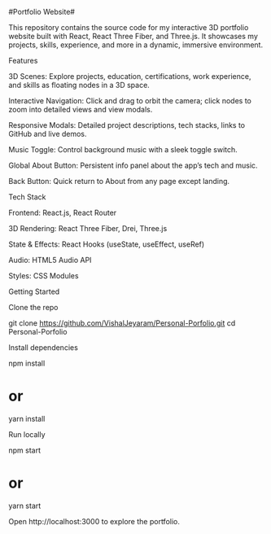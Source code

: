 #Portfolio Website#

This repository contains the source code for my interactive 3D portfolio website built with React, React Three Fiber, and Three.js. It showcases my projects, skills, experience, and more in a dynamic, immersive environment.

Features

3D Scenes: Explore projects, education, certifications, work experience, and skills as floating nodes in a 3D space.

Interactive Navigation: Click and drag to orbit the camera; click nodes to zoom into detailed views and view modals.

Responsive Modals: Detailed project descriptions, tech stacks, links to GitHub and live demos.

Music Toggle: Control background music with a sleek toggle switch.

Global About Button: Persistent info panel about the app’s tech and music.

Back Button: Quick return to About from any page except landing.

Tech Stack

Frontend: React.js, React Router

3D Rendering: React Three Fiber, Drei, Three.js

State & Effects: React Hooks (useState, useEffect, useRef)

Audio: HTML5 Audio API

Styles: CSS Modules

Getting Started

Clone the repo

git clone https://github.com/VishalJeyaram/Personal-Porfolio.git
cd Personal-Porfolio

Install dependencies

npm install
# or
yarn install

Run locally

npm start
# or
yarn start

Open http://localhost:3000 to explore the portfolio.
